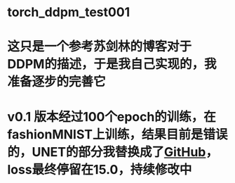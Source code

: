 # torch_ddpm_test001


# 这只是一个参考苏剑林的博客对于DDPM的描述，于是我自己实现的，我准备逐步的完善它
# v0.1 版本经过100个epoch的训练，在fashionMNIST上训练，结果目前是错误的，UNET的部分我替换成了[GitHub](https://github.com/abarankab/DDPM/blob/main/ddpm/unet.py)，loss最终停留在15.0，持续修改中
#